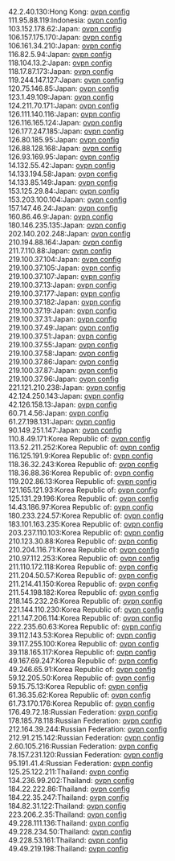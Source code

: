42.2.40.130:Hong Kong: [ovpn config](vpn/42_2_40_130.ovpn)  
111.95.88.119:Indonesia: [ovpn config](vpn/111_95_88_119.ovpn)  
103.152.178.62:Japan: [ovpn config](vpn/103_152_178_62.ovpn)  
106.157.175.170:Japan: [ovpn config](vpn/106_157_175_170.ovpn)  
106.161.34.210:Japan: [ovpn config](vpn/106_161_34_210.ovpn)  
116.82.5.94:Japan: [ovpn config](vpn/116_82_5_94.ovpn)  
118.104.13.2:Japan: [ovpn config](vpn/118_104_13_2.ovpn)  
118.17.87.173:Japan: [ovpn config](vpn/118_17_87_173.ovpn)  
119.244.147.127:Japan: [ovpn config](vpn/119_244_147_127.ovpn)  
120.75.146.85:Japan: [ovpn config](vpn/120_75_146_85.ovpn)  
123.1.49.109:Japan: [ovpn config](vpn/123_1_49_109.ovpn)  
124.211.70.171:Japan: [ovpn config](vpn/124_211_70_171.ovpn)  
126.111.140.116:Japan: [ovpn config](vpn/126_111_140_116.ovpn)  
126.116.165.124:Japan: [ovpn config](vpn/126_116_165_124.ovpn)  
126.177.247.185:Japan: [ovpn config](vpn/126_177_247_185.ovpn)  
126.80.185.95:Japan: [ovpn config](vpn/126_80_185_95.ovpn)  
126.88.128.168:Japan: [ovpn config](vpn/126_88_128_168.ovpn)  
126.93.169.95:Japan: [ovpn config](vpn/126_93_169_95.ovpn)  
14.132.55.42:Japan: [ovpn config](vpn/14_132_55_42.ovpn)  
14.133.194.58:Japan: [ovpn config](vpn/14_133_194_58.ovpn)  
14.133.85.149:Japan: [ovpn config](vpn/14_133_85_149.ovpn)  
153.125.29.84:Japan: [ovpn config](vpn/153_125_29_84.ovpn)  
153.203.100.104:Japan: [ovpn config](vpn/153_203_100_104.ovpn)  
157.147.46.24:Japan: [ovpn config](vpn/157_147_46_24.ovpn)  
160.86.46.9:Japan: [ovpn config](vpn/160_86_46_9.ovpn)  
180.146.235.135:Japan: [ovpn config](vpn/180_146_235_135.ovpn)  
202.140.202.248:Japan: [ovpn config](vpn/202_140_202_248.ovpn)  
210.194.88.164:Japan: [ovpn config](vpn/210_194_88_164.ovpn)  
211.7.110.88:Japan: [ovpn config](vpn/211_7_110_88.ovpn)  
219.100.37.104:Japan: [ovpn config](vpn/219_100_37_104.ovpn)  
219.100.37.105:Japan: [ovpn config](vpn/219_100_37_105.ovpn)  
219.100.37.107:Japan: [ovpn config](vpn/219_100_37_107.ovpn)  
219.100.37.13:Japan: [ovpn config](vpn/219_100_37_13.ovpn)  
219.100.37.177:Japan: [ovpn config](vpn/219_100_37_177.ovpn)  
219.100.37.182:Japan: [ovpn config](vpn/219_100_37_182.ovpn)  
219.100.37.19:Japan: [ovpn config](vpn/219_100_37_19.ovpn)  
219.100.37.31:Japan: [ovpn config](vpn/219_100_37_31.ovpn)  
219.100.37.49:Japan: [ovpn config](vpn/219_100_37_49.ovpn)  
219.100.37.51:Japan: [ovpn config](vpn/219_100_37_51.ovpn)  
219.100.37.55:Japan: [ovpn config](vpn/219_100_37_55.ovpn)  
219.100.37.58:Japan: [ovpn config](vpn/219_100_37_58.ovpn)  
219.100.37.86:Japan: [ovpn config](vpn/219_100_37_86.ovpn)  
219.100.37.87:Japan: [ovpn config](vpn/219_100_37_87.ovpn)  
219.100.37.96:Japan: [ovpn config](vpn/219_100_37_96.ovpn)  
221.121.210.238:Japan: [ovpn config](vpn/221_121_210_238.ovpn)  
42.124.250.143:Japan: [ovpn config](vpn/42_124_250_143.ovpn)  
42.126.158.13:Japan: [ovpn config](vpn/42_126_158_13.ovpn)  
60.71.4.56:Japan: [ovpn config](vpn/60_71_4_56.ovpn)  
61.27.198.131:Japan: [ovpn config](vpn/61_27_198_131.ovpn)  
90.149.251.147:Japan: [ovpn config](vpn/90_149_251_147.ovpn)  
110.8.49.171:Korea Republic of: [ovpn config](vpn/110_8_49_171.ovpn)  
113.52.211.252:Korea Republic of: [ovpn config](vpn/113_52_211_252.ovpn)  
116.125.191.9:Korea Republic of: [ovpn config](vpn/116_125_191_9.ovpn)  
118.36.32.243:Korea Republic of: [ovpn config](vpn/118_36_32_243.ovpn)  
118.36.88.36:Korea Republic of: [ovpn config](vpn/118_36_88_36.ovpn)  
119.202.86.13:Korea Republic of: [ovpn config](vpn/119_202_86_13.ovpn)  
121.165.121.93:Korea Republic of: [ovpn config](vpn/121_165_121_93.ovpn)  
125.131.29.196:Korea Republic of: [ovpn config](vpn/125_131_29_196.ovpn)  
14.43.186.97:Korea Republic of: [ovpn config](vpn/14_43_186_97.ovpn)  
180.233.224.57:Korea Republic of: [ovpn config](vpn/180_233_224_57.ovpn)  
183.101.163.235:Korea Republic of: [ovpn config](vpn/183_101_163_235.ovpn)  
203.237.110.103:Korea Republic of: [ovpn config](vpn/203_237_110_103.ovpn)  
210.123.30.88:Korea Republic of: [ovpn config](vpn/210_123_30_88.ovpn)  
210.204.116.71:Korea Republic of: [ovpn config](vpn/210_204_116_71.ovpn)  
210.97.112.253:Korea Republic of: [ovpn config](vpn/210_97_112_253.ovpn)  
211.110.172.118:Korea Republic of: [ovpn config](vpn/211_110_172_118.ovpn)  
211.204.50.57:Korea Republic of: [ovpn config](vpn/211_204_50_57.ovpn)  
211.214.41.150:Korea Republic of: [ovpn config](vpn/211_214_41_150.ovpn)  
211.54.198.182:Korea Republic of: [ovpn config](vpn/211_54_198_182.ovpn)  
218.145.232.26:Korea Republic of: [ovpn config](vpn/218_145_232_26.ovpn)  
221.144.110.230:Korea Republic of: [ovpn config](vpn/221_144_110_230.ovpn)  
221.147.206.114:Korea Republic of: [ovpn config](vpn/221_147_206_114.ovpn)  
222.235.60.63:Korea Republic of: [ovpn config](vpn/222_235_60_63.ovpn)  
39.112.143.53:Korea Republic of: [ovpn config](vpn/39_112_143_53.ovpn)  
39.117.255.100:Korea Republic of: [ovpn config](vpn/39_117_255_100.ovpn)  
39.118.165.117:Korea Republic of: [ovpn config](vpn/39_118_165_117.ovpn)  
49.167.69.247:Korea Republic of: [ovpn config](vpn/49_167_69_247.ovpn)  
49.246.65.91:Korea Republic of: [ovpn config](vpn/49_246_65_91.ovpn)  
59.12.205.50:Korea Republic of: [ovpn config](vpn/59_12_205_50.ovpn)  
59.15.75.13:Korea Republic of: [ovpn config](vpn/59_15_75_13.ovpn)  
61.36.35.62:Korea Republic of: [ovpn config](vpn/61_36_35_62.ovpn)  
61.73.170.176:Korea Republic of: [ovpn config](vpn/61_73_170_176.ovpn)  
176.49.72.18:Russian Federation: [ovpn config](vpn/176_49_72_18.ovpn)  
178.185.78.118:Russian Federation: [ovpn config](vpn/178_185_78_118.ovpn)  
212.164.39.244:Russian Federation: [ovpn config](vpn/212_164_39_244.ovpn)  
212.91.215.142:Russian Federation: [ovpn config](vpn/212_91_215_142.ovpn)  
2.60.105.216:Russian Federation: [ovpn config](vpn/2_60_105_216.ovpn)  
78.157.231.120:Russian Federation: [ovpn config](vpn/78_157_231_120.ovpn)  
95.191.41.4:Russian Federation: [ovpn config](vpn/95_191_41_4.ovpn)  
125.25.122.211:Thailand: [ovpn config](vpn/125_25_122_211.ovpn)  
134.236.99.202:Thailand: [ovpn config](vpn/134_236_99_202.ovpn)  
184.22.222.86:Thailand: [ovpn config](vpn/184_22_222_86.ovpn)  
184.22.35.247:Thailand: [ovpn config](vpn/184_22_35_247.ovpn)  
184.82.31.122:Thailand: [ovpn config](vpn/184_82_31_122.ovpn)  
223.206.2.35:Thailand: [ovpn config](vpn/223_206_2_35.ovpn)  
49.228.111.136:Thailand: [ovpn config](vpn/49_228_111_136.ovpn)  
49.228.234.50:Thailand: [ovpn config](vpn/49_228_234_50.ovpn)  
49.228.53.161:Thailand: [ovpn config](vpn/49_228_53_161.ovpn)  
49.49.219.198:Thailand: [ovpn config](vpn/49_49_219_198.ovpn)  
